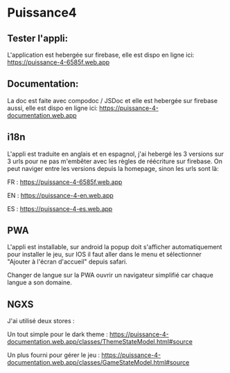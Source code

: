 # Puissance4

## Tester l'appli:

L'application est hebergée sur firebase, elle est dispo en ligne ici: https://puissance-4-6585f.web.app

## Documentation:

La doc est faite avec compodoc / JSDoc et elle est hebergée sur firebase aussi, elle est dispo en ligne ici: https://puissance-4-documentation.web.app

## i18n

L'appli est traduite en anglais et en espagnol, j'ai hebergé les 3 versions sur 3 urls pour ne pas m'embêter avec les règles de réécriture sur firebase. On peut naviger entre les versions depuis la homepage, sinon les urls sont là:

FR : https://puissance-4-6585f.web.app

EN : https://puissance-4-en.web.app

ES : https://puissance-4-es.web.app


## PWA

L'appli est installable, sur android la popup doit s'afficher automatiquement pour installer le jeu, sur IOS il faut aller dans le menu et sélectionner "Ajouter à l'écran d'accueil" depuis safari.

Changer de langue sur la PWA ouvrir un navigateur simplifié car chaque langue a son domaine.

## NGXS

J'ai utilisé deux stores :

Un tout simple pour le dark theme : https://puissance-4-documentation.web.app/classes/ThemeStateModel.html#source

Un plus fourni pour gérer le jeu : https://puissance-4-documentation.web.app/classes/GameStateModel.html#source




